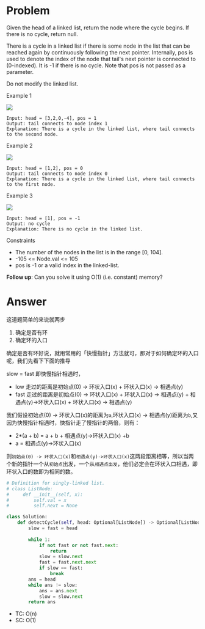 # Problem
Given the head of a linked list, return the node where the cycle begins. If there is no cycle, return null.

There is a cycle in a linked list if there is some node in the list that can be reached again by continuously following the next pointer. Internally, pos is used to denote the index of the node that tail's next pointer is connected to (0-indexed). It is -1 if there is no cycle. Note that pos is not passed as a parameter.

Do not modify the linked list.

Example 1

![](https://assets.leetcode.com/uploads/2018/12/07/circularlinkedlist.png)
```
Input: head = [3,2,0,-4], pos = 1
Output: tail connects to node index 1
Explanation: There is a cycle in the linked list, where tail connects to the second node.
```

Example 2

![](https://assets.leetcode.com/uploads/2018/12/07/circularlinkedlist_test2.png)
```
Input: head = [1,2], pos = 0
Output: tail connects to node index 0
Explanation: There is a cycle in the linked list, where tail connects to the first node.
```

Example 3

![](https://assets.leetcode.com/uploads/2018/12/07/circularlinkedlist_test3.png)
```
Input: head = [1], pos = -1
Output: no cycle
Explanation: There is no cycle in the linked list.
```

Constraints
- The number of the nodes in the list is in the range [0, 104].
- -105 <= Node.val <= 105
- pos is -1 or a valid index in the linked-list.

**Follow up**: Can you solve it using O(1) (i.e. constant) memory?

# Answer
这道题简单的来说就两步
1. 确定是否有环
2. 确定环的入口

确定是否有环好说，就用常用的「快慢指针」方法就可，那对于如何确定环的入口呢，我们先看下下面的推导

slow = fast 即快慢指针相遇时，
- low 走过的距离是初始点(0) -> 环状入口(x) + 环状入口(x) -> 相遇点(y)
- fast 走过的距离是初始点(0) -> 环状入口(x) + 环状入口(x) -> 相遇点(y) + 相遇点(y)->环状入口(x) + 环状入口(x) -> 相遇点(y)

我们假设初始点(0) -> 环状入口(x)的距离为`a`,环状入口(x) -> 相遇点(y)距离为`b`,又因为快慢指针相遇时，快指针走了慢指针的两倍，则有：

- 2*(a + b) = a + b + 相遇点(y)->环状入口(x) +b 
- a = 相遇点(y)->环状入口(x)

则`初始点(0) -> 环状入口(x)`和`相遇点(y)->环状入口(x)`这两段距离相等，所以当两个新的指针一个从`初始点`出发，一个从`相遇点出发`，他们必定会在环状入口相遇，即环状入口的数即为相同的数。
```python
# Definition for singly-linked list.
# class ListNode:
#     def __init__(self, x):
#         self.val = x
#         self.next = None

class Solution:
    def detectCycle(self, head: Optional[ListNode]) -> Optional[ListNode]:
        slow = fast = head
        
        while 1:
            if not fast or not fast.next:
                return
            slow = slow.next
            fast = fast.next.next
            if slow == fast:
                break
        ans = head
        while ans != slow:
            ans = ans.next
            slow = slow.next
        return ans
```
- TC: O(n)
- SC: O(1)